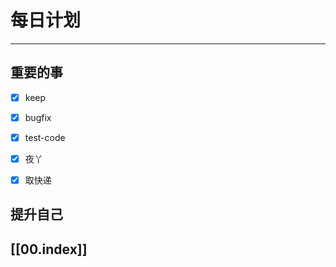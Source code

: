
# 每日计划
---
## 重要的事

- [x]  keep
- [x]  bugfix
- [x]  test-code 
- [x] 夜丫
- [x] 取快递



## 提升自己

  



## [[00.index]]










